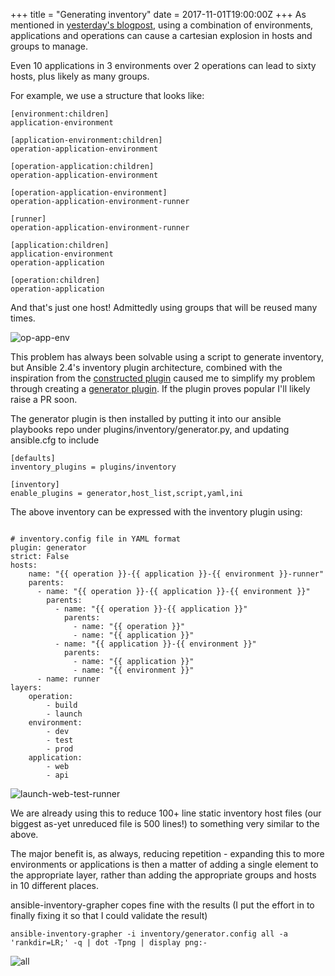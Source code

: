 +++
title = "Generating inventory"
date = 2017-11-01T19:00:00Z
+++
As mentioned in [yesterday's blogpost](/2017/10/31/making-the-most-of-inventory.html),
using a combination of environments, applications and operations can cause a cartesian
explosion in hosts and groups to manage.

Even 10 applications in 3 environments over 2 operations can lead to sixty hosts, plus
likely as many groups.

For example, we use a structure that looks like:

```
[environment:children]
application-environment

[application-environment:children]
operation-application-environment

[operation-application:children]
operation-application-environment

[operation-application-environment]
operation-application-environment-runner

[runner]
operation-application-environment-runner

[application:children]
application-environment
operation-application

[operation:children]
operation-application
```


And that's just one host! Admittedly using groups that will be reused many times.

![op-app-env](/images/op-app-env.png)

This problem has always been solvable using a script to generate inventory, but Ansible
2.4's inventory plugin architecture, combined with the inspiration from the
[constructed plugin](https://docs.ansible.com/ansible/devel/plugins/inventory/constructed.html)
caused me to simplify my problem through creating a
[generator plugin](https://github.com/willthames/ansible/blob/generator_inventory_plugin/lib/ansible/plugins/inventory/generator.py).
If the plugin proves popular I'll likely raise a PR soon.

The generator plugin is then installed by putting it into our ansible
playbooks repo under plugins/inventory/generator.py, and updating ansible.cfg to
include

```
[defaults]
inventory_plugins = plugins/inventory

[inventory]
enable_plugins = generator,host_list,script,yaml,ini
```

The above inventory can be expressed with the inventory plugin using:

```

# inventory.config file in YAML format
plugin: generator
strict: False
hosts:
    name: "{{ operation }}-{{ application }}-{{ environment }}-runner"
    parents:
      - name: "{{ operation }}-{{ application }}-{{ environment }}"
        parents:
          - name: "{{ operation }}-{{ application }}"
            parents:
              - name: "{{ operation }}"
              - name: "{{ application }}"
          - name: "{{ application }}-{{ environment }}"
            parents:
              - name: "{{ application }}"
              - name: "{{ environment }}"
      - name: runner
layers:
    operation:
        - build
        - launch
    environment:
        - dev
        - test
        - prod
    application:
        - web
        - api

```

![launch-web-test-runner](/images/launch-web-test-runner.png)

We are already using this to reduce 100+ line static inventory host files (our
biggest as-yet unreduced file is 500 lines!) to something very similar to the above.

The major benefit is, as always, reducing repetition - expanding this to more environments
or applications is then a matter of adding a single element to the appropriate layer,
rather than adding the appropriate groups and hosts in 10 different places.

ansible-inventory-grapher copes fine with the results (I put the effort in to
finally fixing it so that I could validate the result)

```
ansible-inventory-grapher -i inventory/generator.config all -a 'rankdir=LR;' -q | dot -Tpng | display png:-
```

![all](/images/all.png)
